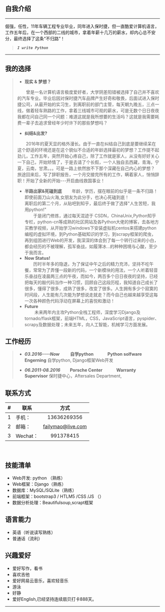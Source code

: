 ## 自我介绍
----
倔强，任性，11年车辆工程专业毕业，同年进入保时捷，但一直酷爱计算机语言，工作五年后，在一个西部的二线的城市，拿着年薪十几万的薪水，却内心总不安分，最终选择了这条“不归路”！
>  ***`I write Python`***
<HR>

## 我的选择

> - **现实 & 梦想？**
>
>&emsp;&emsp;曾是一名计算机语言极度爱好者，大学阴差阳错被选择了自己并不喜欢的汽车专业。毕业后因对保时捷汽车品牌产生好奇和敬畏，后面试进入保时捷公司，从最开始的实习生，到离职前的部门主管，每天朝九晚五，三点一线，做着轻车熟路的工作，拿着三线城市可观的薪水，可是无数个日日夜夜我都在问自己同一个问题：难道这就是我所想要的生活吗？这就是我需要耗费一辈子去追求曾经年少时许下的那些梦想吗？<br>
>
> - **纠结&出发?**
> 
> &emsp;&emsp;2016年的夏天显的格外漫长。由于一直在纠结自己到底是要继续呆在这个舒适的环境还是在这个貌似不合适的年龄选择最初的梦想？工作提不起劲儿，工作五年，突然开始心疼自己，除了工作就是家人，从没有好好关心一下自己，开始矫情了，于是去请了个长假，一个人独自去西藏，青海，宁夏，云南，甘肃。。。可是一路上依然放不下那个深藏在自己内心的梦想？ 旅途回来后，写了辞职报告，一个月交接完所有的工作，瞒着家人，悄悄辞职！开始了全新的开始---开启曲线救国事业！
> - **半路出家&死磕到底**
>  &emsp;&emsp;年龄，学历，摆在眼前的似乎是一条不归路！即使前面刀山火海,女朋友为此分手，也决心死磕到底！<br>
>  离职后的第二个月，从贴吧到知乎，最后终于做了选择"人生苦短，我用python!"<br>
>  &emsp;&emsp;于是闭门修炼，通过每天混迹于 CSDN，ChinaUnix,Python知乎专栏，python-cn等成熟的社区网站及各Python大佬的博客，去各地方买教学视频，从开始学习windows下安装虚拟机centos来搭建python编程的虚拟环境，到Python基础知识的学习，到scrapy框架的爬虫，再到组团进行Web的开发，我深深的体会到了每一个转行过来的小白，都会经历的不被理解，孤军奋战，如履薄冰...的种种困境与心酸，至少于我而言。<br>
>  - **Now Status!**<br>
>  &emsp;&emsp;历时半年多的隐退，为了保证中午之后的精力充沛，坚持不吃午餐，常常为了弄懂一段新的代码，一个新模块的用法，一个人听着轻音乐奋战在凌晨两三点的午夜，而如今，两百多个日日夜夜的坚持，已经把每天的敲代码当作一种习惯，回顾自己这段历程，我知道自己成长了很多，懂得了很多，成熟了很多，改变了很多。人生拥有多少个寂寞的时间段，人生能有几次能为梦想说走就走？而今自己也越来越享受这每一次各种颜色代码浮动在屏幕上的喜悦和激动！<br>
>  - **Future**<br>
>&emsp;&emsp;  未来两年内主攻Python全栈工程师，深度学习Django及tornado/flask框架，前端HTML，CSS，JavaScript语言，pyspider、scrapy及数据处理；未来五年，向人工智能，机械学习方面发展。
>  
## 工作经历
> - ***03.2016----Now* &emsp;&emsp; 自学python &emsp;&emsp;&emsp;Python solfware Engerning**
> 自学python, Django框架Web开发
>
>
>- ***06.2011-08.2016* &emsp;&emsp;Porsche Center   &emsp;&emsp;&emsp;Warranty Supervisor**
  保时捷中心，Aftersales Department,

## 联系方式
|#|联系|方式|
|---|----|:---:|
|1| 手机：|13636269356| 
|2|邮箱：|failymao@live.com|
|3|Wechat：|991378415|
<br>

## 技能清单

- Web开发: python （熟练） 
- Web框架：Django（熟练）
- 数据库：MySQL/SQLite（熟练）
- 前端框架：bootstrap3 / HTLM5 /CSS /JS （）
- 数据分析处理：Beautifulsoup,scrapt框架

## 语言能力

- 英语（听说读写熟练）
- 普通话（流利）

## 兴趣爱好

- 爱好写作，看书
- 喜欢吉他
- 爱好网易云音乐，喜欢轻音乐
- 游泳
- 好静
- 爱好English,已经坚持连续扇贝打卡888天。<br>


<hr>








